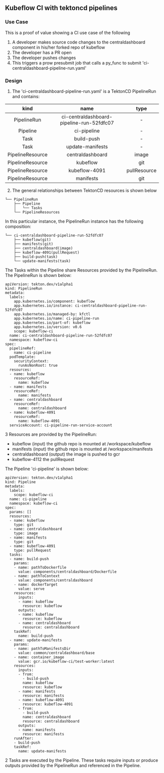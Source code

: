 ## Kubeflow CI with tektoncd pipelines

### Use Case

This is a proof of value showing a CI use case of the following

1. A developer makes source code changes to the centraldashboard component in his/her forked repo of kubeflow
2. The developer has a PR open 
3. The developer pushes changes 
4. This triggers a prow presubmit job that calls a py_func to submit 'ci-centraldashboard-pipeline-run.yaml'

### Design

1. The 'ci-centraldashboard-pipeline-run.yaml' is a TektonCD PipelineRun and contains: 

|      **kind**      	|                    **name**                 	|     **type** 	|
|:----------------:	|:-----------------------------------------:	|:------------:	|
| PipelineRun      	| ci-centraldashboard-pipeline-run-52fdfc07 	|       -      	|
| Pipeline         	| ci-pipeline                               	|       -      	|
| Task             	| build-push                                	|       -      	|
| Task             	| update-manifests                          	|       -      	|
| PipelineResource 	| centraldashboard                          	|     image    	|
| PipelineResource 	| kubeflow                                  	|      git     	|
| PipelineResource 	| kubeflow-4091                             	| pullResource 	|
| PipelineResource 	| manifests                                 	|      git     	|

2. The general relationships between TektonCD resources is shown below

```
└── PipelineRun
    ├── Pipeline
    │   └── Tasks
    └── PipelineResources
```

In this particular instance, the PipelineRun instance has the following composition:

```
└── ci-centraldashboard-pipeline-run-52fdfc07
    ├── kubeflow(git)
    ├── manifests(git)
    ├── centraldashboard(image)
    ├── kubeflow-4091(pullRequest)
    ├── build-push(task)
    └── update-manifests(task)
```

The Tasks within the Pipeline share Resources provided by the PipelineRun.  The PipelineRun is shown below:

```
apiVersion: tekton.dev/v1alpha1
kind: PipelineRun
metadata:
  labels:
    app.kubernetes.io/component: kubeflow
    app.kubernetes.io/instance: ci-centraldashboard-pipeline-run-52fdfc07
    app.kubernetes.io/managed-by: kfctl
    app.kubernetes.io/name: ci-pipeline-run
    app.kubernetes.io/part-of: kubeflow
    app.kubernetes.io/version: v0.6
    scope: kubeflow-ci
  name: ci-centraldashboard-pipeline-run-52fdfc07
  namespace: kubeflow-ci
spec:
  pipelineRef:
    name: ci-pipeline
  podTemplate:
    securityContext:
      runAsNonRoot: true
  resources:
  - name: kubeflow
    resourceRef:
      name: kubeflow
  - name: manifests
    resourceRef:
      name: manifests
  - name: centraldashboard
    resourceRef:
      name: centraldashboard
  - name: kubeflow-4091
    resourceRef:
      name: kubeflow-4091
  serviceAccount: ci-pipeline-run-service-account
```

3 Resources are provided by the PipelineRun:

- kubeflow (input)
  the github repo is mounted at /workspace/kubeflow
- manifests (input)
  the github repo is mounted at /workspace/manifests
- centraldashboard (output)
  the image is pushed to gcr
- kubeflow-4112
  the pullRequest 


The Pipeline 'ci-pipeline' is shown below:

```
apiVersion: tekton.dev/v1alpha1
kind: Pipeline
metadata:
  labels:
    scope: kubeflow-ci
  name: ci-pipeline
  namespace: kubeflow-ci
spec:
  params: []
  resources:
  - name: kubeflow
    type: git
  - name: centraldashboard
    type: image
  - name: manifests
    type: git
  - name: kubeflow-4091
    type: pullRequest
  tasks:
  - name: build-push
    params:
    - name: pathToDockerfile
      value: components/centraldashboard/Dockerfile
    - name: pathToContext
      value: components/centraldashboard
    - name: dockerTarget
      value: serve
    resources:
      inputs:
      - name: kubeflow
        resource: kubeflow
      outputs:
      - name: kubeflow
        resource: kubeflow
      - name: centraldashboard
        resource: centraldashboard
    taskRef:
      name: build-push
  - name: update-manifests
    params:
    - name: pathToManifestsDir
      value: common/centraldashboard/base
    - name: container_image
      value: gcr.io/kubeflow-ci/test-worker:latest
    resources:
      inputs:
      - from:
        - build-push
        name: kubeflow
        resource: kubeflow
      - name: manifests
        resource: manifests
      - name: kubeflow-4091
        resource: kubeflow-4091
      - from:
        - build-push
        name: centraldashboard
        resource: centraldashboard
      outputs:
      - name: manifests
        resource: manifests
    runAfter:
    - build-push
    taskRef:
      name: update-manifests
```

2 Tasks are executed by the Pipeline. These tasks require inputs or produce outputs provided by the PipelineRun and 
referenced in the Pipeline.


